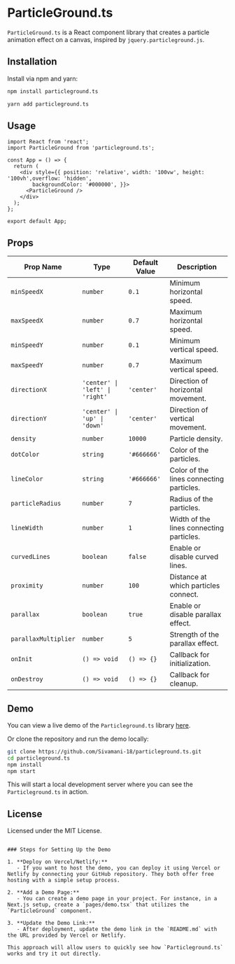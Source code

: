 # ParticleGround.ts

`ParticleGround.ts` is a React component library that creates a particle animation effect on a canvas, inspired by `jquery.particleground.js`.

## Installation

Install via npm and yarn:

```bash
npm install particleground.ts
```

```bash
yarn add particleground.ts
```

## Usage

```tsx
import React from 'react';
import ParticleGround from 'particleground.ts';

const App = () => {
  return (
    <div style={{ position: 'relative', width: '100vw', height: '100vh',overflow: 'hidden',
        backgroundColor: '#000000', }}>
      <ParticleGround />
    </div>
  );
};

export default App;
```

## Props

| Prop Name           | Type               | Default Value | Description |
|---------------------|--------------------|---------------|-------------|
| `minSpeedX`         | `number`           | `0.1`         | Minimum horizontal speed. |
| `maxSpeedX`         | `number`           | `0.7`         | Maximum horizontal speed. |
| `minSpeedY`         | `number`           | `0.1`         | Minimum vertical speed. |
| `maxSpeedY`         | `number`           | `0.7`         | Maximum vertical speed. |
| `directionX`        | `'center' \| 'left' \| 'right'` | `'center'`   | Direction of horizontal movement. |
| `directionY`        | `'center' \| 'up' \| 'down'`   | `'center'`   | Direction of vertical movement. |
| `density`           | `number`           | `10000`       | Particle density. |
| `dotColor`          | `string`           | `'#666666'`   | Color of the particles. |
| `lineColor`         | `string`           | `'#666666'`   | Color of the lines connecting particles. |
| `particleRadius`    | `number`           | `7`           | Radius of the particles. |
| `lineWidth`         | `number`           | `1`           | Width of the lines connecting particles. |
| `curvedLines`       | `boolean`          | `false`       | Enable or disable curved lines. |
| `proximity`         | `number`           | `100`         | Distance at which particles connect. |
| `parallax`          | `boolean`          | `true`        | Enable or disable parallax effect. |
| `parallaxMultiplier`| `number`           | `5`           | Strength of the parallax effect. |
| `onInit`            | `() => void`       | `() => {}`    | Callback for initialization. |
| `onDestroy`         | `() => void`       | `() => {}`    | Callback for cleanup. |

## Demo

You can view a live demo of the `Particleground.ts` library [here](https://your-demo-url.com).

Or clone the repository and run the demo locally:

```bash
git clone https://github.com/Sivamani-18/particleground.ts.git
cd particleground.ts
npm install
npm start
```

This will start a local development server where you can see the `Particleground.ts` in action.

## License

Licensed under the MIT License.
```

### Steps for Setting Up the Demo

1. **Deploy on Vercel/Netlify:**
   - If you want to host the demo, you can deploy it using Vercel or Netlify by connecting your GitHub repository. They both offer free hosting with a simple setup process.

2. **Add a Demo Page:**
   - You can create a demo page in your project. For instance, in a Next.js setup, create a `pages/demo.tsx` that utilizes the `ParticleGround` component.

3. **Update the Demo Link:**
   - After deployment, update the demo link in the `README.md` with the URL provided by Vercel or Netlify.

This approach will allow users to quickly see how `Particleground.ts` works and try it out directly.